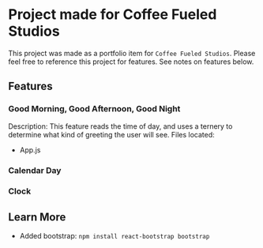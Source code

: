 # Project made for Coffee Fueled Studios
This project was made as a portfolio item for `Coffee Fueled Studios`. Please feel free
to reference this project for features. See notes on features below.


## Features
### Good Morning, Good Afternoon, Good Night
Description: This feature reads the time of day, and uses a ternery to determine what 
kind of greeting the user will see.
Files located: 
-   App.js
### Calendar Day

### Clock

###

## Learn More
- Added bootstrap: `npm install react-bootstrap bootstrap` 